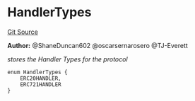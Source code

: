 # HandlerTypes
[Git Source](https://github.com/thrackle-io/rules-engine/blob/57b349a6cc320a1f7ecb037fec845111fdd03ebb/src/client/token/HandlerTypeEnum.sol)

**Author:**
@ShaneDuncan602 @oscarsernarosero @TJ-Everett

*stores the Handler Types for the protocol*


```solidity
enum HandlerTypes {
    ERC20HANDLER,
    ERC721HANDLER
}
```

